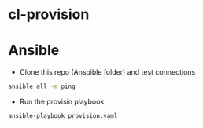 # cl-provision

# Ansible
- Clone this repo (Ansbible folder) and test connections
```bash
ansible all -m ping
```
- Run the provisin playbook
```bash
ansible-playbook provision.yaml
```
